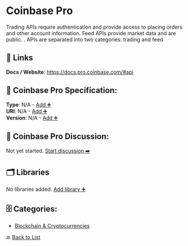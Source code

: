 # Coinbase Pro

Trading APIs require authentication and provide access to placing orders and other account information. Feed APIs provide market data and are public. . APIs are separated into two categories: trading and feed

##  🔗 Links
**Docs / Website**: https://docs.pro.coinbase.com/#api

## 🧬 Coinbase Pro Specification:
**Type**: N/A - [Add ➕](https://github.com/apis-list/apis-list/edit/main/apis.yaml#L3868)  
**URI**: N/A - [Add ➕](https://github.com/apis-list/apis-list/edit/main/apis.yaml#L3868)  
**Version**: N/A - [Add ➕](https://github.com/apis-list/apis-list/edit/main/apis.yaml#L3868)

## 💬 Coinbase Pro Discussion:
Not yet started. [Start discussion ➡️](https://github.com/apis-list/apis-list/discussions/new)

## 🗂️ Libraries

No libraries added. [Add library ➕](https://github.com/apis-list/apis-list/edit/main/apis.yaml#L3868)    


## 🗄️ Categories:
- [Blockchain & Cryptocurrencies](https://github.com/apis-list/apis-list#blockchain--cryptocurrencies-)

🔙  [Back to List](https://github.com/apis-list/apis-list)
